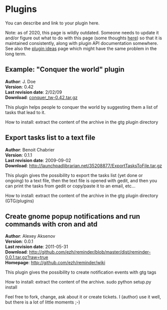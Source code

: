 # Plugins

You can describe and link to your plugin here.

Note: as of 2020, this page is wildly outdated. Someone needs to update
it and/or figure out what to do with this page (some thoughts
[here](https://github.com/getting-things-gnome/gtg/issues/200)) so that
it is maintained consistently, along with plugin API documentation
somewhere. See also the [plugin ideas](plugin_ideas)
page which might have the same problem in the long term.

## Example: "Conquer the world" plugin

**Author**: J. Doe  
**Version**: 0.42  
**Last revision date**: 2/02/09  
**Download**: [conquer_tw-0.42.tar.gz](https://wiki.gnome.org/conquer_tw-0.42.tar.gz)  

This plugin helps people to conquer the world by suggesting them a list
of tasks that lead to it.

How to install: extract the content of the archive in the gtg plugin
directory

## Export tasks list to a text file

**Author**: Benoit Chabrier  
**Version**: 0.1.1  
**Last revision date**: 2009-09-02   
**Download**: <http://launchpadlibrarian.net/35208877/ExportTasksToFile.tar.gz>  

This plugin gives the possibility to export the tasks list (yet done or
ongoing) to a text file, then the text file is opened with gedit, and
then you can print the tasks from gedit or copy/paste it to an email,
etc...

How to install: extract the content of the archive in the gtg plugin
directory (GTG/plugins)

## Create gnome popup notifications and run commands with cron and atd

**Author**: Alexey Aksenov  
**Version**: 0.0.1  
**Last revision date**: 2011-05-31   
**Download**: <http://github.com/ezh/reminder/blob/master/dist/reminder-0.0.1.tar.gz?raw=true>  
**Homepage**: <http://github.com/ezh/reminder/wiki>  

This plugin gives the possibility to create notification events with gtg
tags

How to install: extract the content of the archive. sudo python setup.py
install

Feel free to fork, change, ask about it or create tickets. I (author)
use it well, but there is a lot of little moments ;-)

